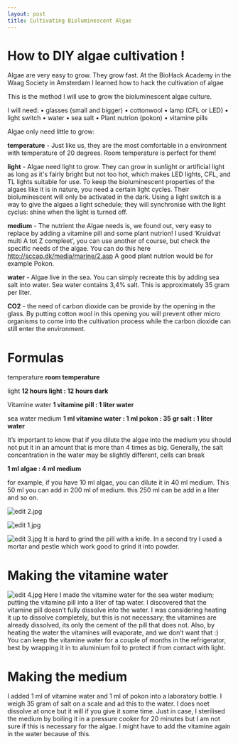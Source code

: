 ```yaml
---
layout: post
title: Cultivating Bioluminescent Algae 
---
```


# How to DIY algae cultivation !

Algae are very easy to grow. They grow fast. At the BioHack Academy in the Waag Society in Amsterdam I learned how to hack the cultivation of algae

This is the method I will use to grow the bioluminescent algae culture.

I will need:
•	glasses (small and bigger)
•	cottonwool
•	lamp (CFL or LED)
•	light switch
•	water
•	sea salt
•	Plant nutrion (pokon)
•	vitamine pills

Algae only need little to grow:

**temperature** - Just like us, they are the most comfortable in a environment with temperature of 20 degrees. Room temperature is perfect for them!

**light** - Algae need light to grow. They can grow in sunlight or artificial light as long as it's fairly bright but not too hot, which makes LED lights, CFL, and TL lights suitable for use. To keep the bioluminescent properties of the algaes like it is in nature, you need a certain light cycles. Their bioluminescent will only be activated in the dark. Using a light switch is a way to give the algaes a light schedule; they will synchronise with the light cyclus: shine when the light is turned off. 

**medium** - The nutrient the Algae needs is, we found out, very easy to replace by adding a vitamine pill and some plant nutrion! I used ‘Kruidvat multi A tot Z compleet’, you can use another of course, but check the specific needs of the algae. You can do this here http://sccap.dk/media/marine/2.asp
A good plant nutrion would be for example Pokon.

**water** - Algae live in the sea. You can simply recreate this by adding sea salt into water. Sea water contains 3,4% salt. This is approximately 35 gram per liter.

**CO2** - the need of carbon dioxide can be provide by the opening in the glass. By putting cotton wool in this opening you will prevent other micro organisms to come into the cultivation process while the carbon dioxide can still enter the environment.

# Formulas

temperature
**room temperature**

light
**12 hours light : 12 hours dark**

Vitamine water
**1 vitamine pill : 1 liter water**

sea water medium
**1 ml vitamine water : 1 ml pokon : 35 gr salt : 1 liter water**



It’s important to know that if you dilute the algae into the medium you should not put it in an amount that is more than 4 times as big. Generally, the salt concentration in the water may be slightly different, cells can break 

**1 ml algae : 4 ml medium**

for example, if you have 10 ml algae, you can dilute it in 40 ml medium. This 50 ml you can add in 200 ml of medium. this 250 ml can be add in a liter and so on.


![edit 2.jpg](/cultivating/images/biohack.jpg)

![edit 1.jpg](/cultivating/images/biohack.jpg)

![edit 3.jpg](/cultivating/images/biohack.jpg)
It is hard to grind the pill with a knife. In a second try I used a mortar and pestle which work good to grind it into powder.

# Making the vitamine water

![edit 4.jpg](/cultivating/images/biohack.jpg)
Here I made the vitamine water for the sea water medium; putting the vitamine pill into a liter of tap water. 
I discovered that the vitamine pill doesn’t fully dissolve into the water. I was considering heating it up to dissolve completely, but this is not necessary; the vitamines are already dissolved, its only the cement of the pill that does not. Also, by heating the water the vitamines will evaporate, and we don’t want that :)
You can keep the vitamine water for a couple of months in the refrigerator, best by wrapping it in to aluminium foil to protect if from contact with light. 

# Making the medium

I added 1 ml of vitamine water and 1 ml of pokon into a laboratory bottle. I weigh 35 gram of salt on a scale and ad this to the water. I does noet dissolve at once but it will if you give it some time. 
Just in case, I sterilised the medium by boiling it in a pressure cooker for 20 minutes but I am not sure if this is necessary for the algae. I might have to add the vitamine again in the water because of this.


